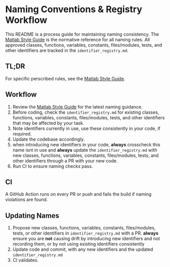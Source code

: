 # Naming Conventions & Registry Workflow

This README is a process guide for maintaining naming consistency. The
[Matlab Style Guide](Matlab_Style_Guide.md) is the normative reference for
all naming rules. All approved classes, functions, variables, constants,
files/modules, tests, and other identifiers are tracked in the
`identifier_registry.md`.


## TL;DR

For specific perscribed rules, see the
[Matlab Style Guide](Matlab_Style_Guide.md).

## Workflow

1. Review the [Matlab Style Guide](Matlab_Style_Guide.md) for the latest
   naming guidance.
2. Before coding, check the `identifier_registry.md` for existing classes,
   functions, variables, constants, files/modules, tests, and other
   identifiers that may be affected by your task.
4. Note identifiers currently in use, use these consistently in your code, if required.
5. Update the codebase accordingly.
6. when introducing new identifiers in your code, **always** crosscheck this
   name isnt in use and **always** update the `identifier_registry.md` with
   new classes, functions, variables, constants, files/modules, tests, and
   other identifiers through a PR with your new code.
4. Run CI to ensure naming checks pass.

## CI

A GitHub Action runs on every PR or push and fails the build if naming
violations are found.

## Updating Names

1. Propose new classes, functions, variables, constants, files/modules, tests, or other identifiers in `identifier_registry.md` with a PR. **always** ensure you are **not** causing drift by introducing new identifiers and not recording them, or by not using existing identifiers consistently
2. Update code and commit, with any new identifiers and the updated `identifier_registry.md`  
3. CI validates.
